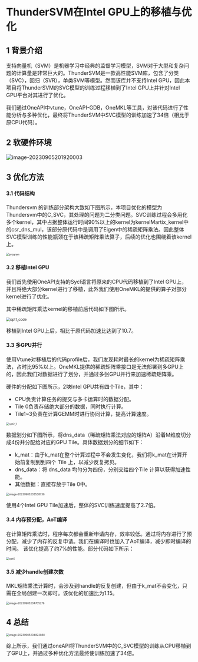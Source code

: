 # ThunderSVM在Intel GPU上的移植与优化

## 1 背景介绍

支持向量机（SVM）是机器学习中经典的监督学习模型，SVM对于大型和复杂问题的计算量是非常巨大的。ThunderSVM是一款高性能SVM库，包含了分类（SVC），回归（SVR），单类SVM等模型。然而该库并不支持Intel GPU，因此本项目将ThunderSVM的SVC模型的训练过程移植到了Intel GPU上并针对Intel GPU平台对其进行了优化。

我们通过OneAPI中vtune，OneAPI-GDB，OneMKL等工具，对该代码进行了性能分析与多种优化，最终将ThunderSVM中SVC模型的训练加速了34倍（相比于原CPU代码）。

## 2 软硬件环境

![image-20230905201920003](./images/env.png)

## 3 优化方法

#### 3.1 代码结构

Thundersvm 的训练部分架构大致如下图所示，本项目优化的模型为Thundersvm中的C_SVC，其处理的问题为二分类问题。SVC训练过程会多用化多个kernel，其中占据整体运行时间90%以上的kernel为kernelMartix_kernel中的csr_dns_mul，该部分原代码中是调用了Eigen中的稀疏矩阵乘法。因此整体SVC模型训练的性能瓶颈在于该稀疏矩阵乘法算子，后续的优化也围绕着该kernel上。

<img src="./images/program.png" alt="program" style="zoom:50%;" />

#### 3.2 移植Intel GPU

我们首先使用OneAPI支持的Sycl语言将原来的CPU代码移植到了Intel GPU上，并且将绝大部分kernel进行了移植，此外我们使用OneMKL的提供的算子对部分kernel进行了优化。

其中稀疏矩阵乘法kernel的移植前后代码如下图所示。

<img src="./images/opt1_code.png" alt="opt1_code" style="zoom:67%;" />

移植到Intel GPU上后，相比于原代码加速比达到了10.7。

#### 3.3 多GPU并行

使用Vtune对移植后的代码profile后，我们发现耗时最长的kernel为稀疏矩阵乘法，占时比95%以上。OneMKL提供的稀疏矩阵乘接口是无法部署到多GPU上的，因此我们对数据进行了划分，并通过多张GPU并行来加速稀疏矩阵乘。

硬件的分配如下图所示，2块Intel GPU共有四个Tile，其中：

- CPU负责计算任务的提交与多卡运算时的数据分配。
- Tile 0负责存储绝大部分的数据，同时执行计算。
- Tile1~3负责在计算GEMM时进行协同计算，提高计算速度。

<img src="./images/opt2_1.png" alt="opt2_1" style="zoom:50%;" />

数据划分如下图所示，将dns_data（稀疏矩阵乘法对应的矩阵A）沿着M维度切分成4份并分配给对应的GPU Tile。具体数据划分的细节如下：

- k_mat：由于k_mat在整个计算过程中不会发生变化，我们将k_mat在计算开始前复制到到四个 Tile 上，以减少反复拷贝。
- dns_data：将 dns_data 均匀分为四份，分别交给四个Tile 计算以获得加速性能。
- 其他数据：直接存放于Tile 0中。

<img src="./images/opt3.png" alt="image-20230905203538738" style="zoom:50%;" />

使用4个Intel GPU Tile加速后，整体的SVC训练速度提高了2.7倍。

#### 3.4 内存预分配，AoT编译

在计算矩阵乘法时，程序每次都会重新申请内存，效率较低。通过将内存进行了预分配，减少了内存的反复申请。我们在编译时也加入了AoT编译，减少即时编译的时间。 该优化提高了约7%的性能。部分代码如下所示：

<img src="./images/opt4.png" alt="opt4" style="zoom:50%;" />

#### 3.5 减少handle创建次数

MKL矩阵乘法计算时，会涉及到handle的反复创建，但由于k_mat不会变化，只需在全局创建一次即可。该优化的加速比为1.15。

<img src="./images/opt5.png" alt="image-20230905204705278" style="zoom:50%;" />

## 4 总结

<img src="./images/sum.png" alt="image-20230905204822860" style="zoom:50%;" />

综上所示，我们通过oneAPI将ThunderSVM中的C_SVC模型的训练从CPU移植到了GPU上，并通过多种优化方法最终使训练加速了34倍。